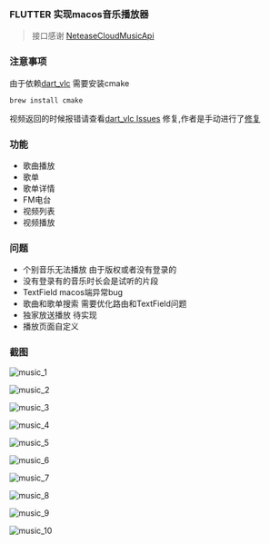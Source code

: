 ### FLUTTER 实现macos音乐播放器

> 接口感谢 [NeteaseCloudMusicApi](https://github.com/Binaryify/NeteaseCloudMusicApi) 

### 注意事项

由于依赖[dart_vlc](https://github.com/alexmercerind/dart_vlc) 需要安装cmake
```shell script
brew install cmake
```
视频返回的时候报错请查看[dart_vlc Issues](https://github.com/alexmercerind/dart_vlc/pull/149) 修复,作者是手动进行了[修复](https://github.com/alexmercerind/dart_vlc/commit/225cda12cd9feece156a3866127559dceb3d1209)

### 功能

- 歌曲播放 
- 歌单 
- 歌单详情
- FM电台 
- 视频列表 
- 视频播放 

### 问题

- 个别音乐无法播放 由于版权或者没有登录的
- 没有登录有的音乐时长会是试听的片段
- TextField macos端异常bug
- 歌曲和歌单搜索 需要优化路由和TextField问题
- 独家放送播放 待实现
- 播放页面自定义 


### 截图

![music_1](https://wbdear.com/upload/2021/09/music_1-9b840a2f6db1427880ece7c78dc8a9db.png)

![music_2](https://wbdear.com/upload/2021/09/music_2-075aa2455b91492c8516ba6431db7533.png)

![music_3](https://wbdear.com/upload/2021/09/music_3-2febdf5a50d6457f93fe65e2f57beb6e.png)

![music_4](https://wbdear.com/upload/2021/09/music_4-20c4ba1ea5dd4e9ea3a7d523cd531563.png)

![music_5](https://wbdear.com/upload/2021/09/music_5-5fe04c154a184928aa89b97c84a6a138.png)

![music_6](https://wbdear.com/upload/2021/09/music_6-be4d39ac4a2c425ab49239b56027eced.png)

![music_7](https://wbdear.com/upload/2021/09/music_7-9c08fff51fa64295ba9473657e0cb6c0.png)

![music_8](https://wbdear.com/upload/2021/09/music_8-23dd13b8e6f548e490bed55e8ec0073c.jpg)

![music_9](https://wbdear.com/upload/2021/09/music_9-116b44442c0747db9b1524c275f216d7.jpg)

![music_10](https://wbdear.com/upload/2021/09/music_10-9df526aaec8542cd9dc61fbcf70aafa0.jpg)

